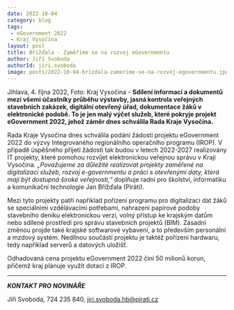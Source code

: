 ```yaml
---
date: 2022-10-04
category: blog
tags:
 - eGovernment 2022
 - Kraj Vysočina
layout: post
title: Břížďala - Zaměříme se na rozvoj eGovernmentu
author: Jiří Svoboda
authorId: jiri.svoboda
image: posts/2022-10-04-brizdala-zamerime-se-na-rozvoj-egovernmentu.jpg
---
```


Jihlava, 4. října 2022, Foto: Kraj Vysočina - **Sdílení informací a dokumentů mezi všemi účastníky průběhu výstavby, jasná kontrola veřejných stavebních zakázek, digitální otevřený úřad, dokumentace žáků v elektronické podobě. To je jen malý výčet služeb, které pokryje projekt eGovernment 2022, jehož záměr dnes schválila Rada Kraje Vysočina.**

Rada Kraje Vysočina dnes schválila podání žádosti projektu eGovernment 2022 do výzvy Integrovaného regionálního operačního programu (IROP). V případě úspěšného přijetí žádosti tak budou v letech 2022-2027 realizovány IT projekty, které pomohou rozvíjet elektronickou veřejnou správu v Kraji Vysočina. *„Považujeme za důležité realizovat projekty zaměřené na digitalizaci služeb, rozvoj e-governmentu a práci s otevřenými daty, která mají být dostupná široké veřejnosti,“* doplňuje radní pro školství, informatiku a komunikační technologie Jan Břížďala (Piráti).

Mezi tyto projekty patří například pořízení programu pro digitalizaci dat žáků se speciálními vzdělávacími potřebami, nahrazení papírové podoby stavebního deníku elektronickou verzí, volný přístup ke krajským datům nebo sdílené prostředí pro správu stavebních projektů (BIM). Zásadní změnou projde také krajské softwarové vybavení, a to především personální a mzdový systém. Nedílnou součástí projektu je taktéž pořízení hardwaru, tedy například serverů a datových uložišť.

Odhadovaná cena projektu eGovernment 2022 činí 50 milionů korun, přičemž kraj plánuje využít dotaci z IROP.


---

***KONTAKT PRO NOVINÁŘE*** 

Jiří Svoboda, 724 235 840, <jiri.svoboda.hb@pirati.cz>
